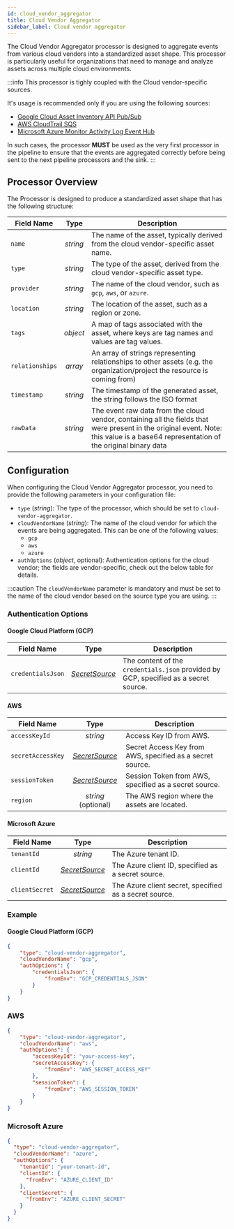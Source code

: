 ```yaml
---
id: cloud_vendor_aggregator
title: Cloud Vendor Aggregator
sidebar_label: Cloud vendor aggregator
---
```


<!--
WARNING: this file was automatically generated by Mia-Platform Doc Aggregator.
DO NOT MODIFY IT BY HAND.
Instead, modify the source file and run the aggregator to regenerate this file.
-->

The Cloud Vendor Aggregator processor is designed to aggregate events from
various cloud vendors into a standardized asset shape.
This processor is particularly useful for organizations that need to manage and analyze assets across multiple cloud environments.

:::info
This processor is tighly coupled with the Cloud vendor-specific sources.

It's usage is recommended only if you are using the following sources:

- [Google Cloud Asset Inventory API Pub/Sub](../sources/30_gcp_pubsub_asset_inventory.md)
- [AWS CloudTrail SQS](../sources/50_aws_cloudtrail_sqs.md)
- [Microsoft Azure Monitor Activity Log Event Hub](../sources/40_azure_activity_log_event_hub.md)

In such cases, the processor **MUST** be used as the very first processor in the pipeline
to ensure that the events are aggregated correctly before being sent to the next pipeline processors and the sink.
:::

## Processor Overview

The Processor is designed to produce a standardized asset shape that has the following structure:

| Field Name | Type | Description |
|------------|:----:|-------------|
| `name` | *string* | The name of the asset, typically derived from the cloud vendor-specific asset name. |
| `type` | *string* | The type of the asset, derived from the cloud vendor-specific asset type. |
| `provider` | *string* | The name of the cloud vendor, such as `gcp`, `aws`, or `azure`. |
| `location` | *string* | The location of the asset, such as a region or zone. |
| `tags` | *object* | A map of tags associated with the asset, where keys are tag names and values are tag values. |
| `relationships` | *array* | An array of strings representing relationships to other assets (e.g. the organization/project the resource is coming from) |
| `timestamp` | *string* | The timestamp of the generated asset, the string follows the ISO format |
| `rawData` | *string* | The event raw data from the cloud vendor, containing all the fields that were present in the original event. Note: this value is a base64 representation of the original binary data |

## Configuration

When configuring the Cloud Vendor Aggregator processor,
you need to provide the following parameters in your configuration file:

- `type` (*string*): The type of the processor, which should be set to `cloud-vendor-aggregator`.
- `cloudVendorName` (*string*): The name of the cloud vendor for which the events are being aggregated.
  This can be one of the following values:
  - `gcp`
  - `aws`
  - `azure`
- `authOptions` (*object*, optional): Authentication options for the cloud vendor; the fields are vendor-specific,
check out the below table for details.

:::caution
The `cloudVendorName` parameter is mandatory and must be set to the name of the cloud vendor based
on the source type you are using.
:::

### Authentication Options

#### Google Cloud Platform (GCP)

| Field Name | Type | Description |
|------------|:----:|-------------|
| `credentialsJson` | [*SecretSource*](../20_install.md#secretsource) | The content of the `credentials.json` provided by GCP, specified as a secret source. |

#### AWS

| Field Name | Type | Description |
|------------|:----:|-------------|
| `accessKeyId` | *string*   | Access Key ID from AWS. |
| `secretAccessKey` | [*SecretSource*](../20_install.md#secretsource) | Secret Access Key from AWS, specified as a secret source. |
| `sessionToken` | [*SecretSource*](../20_install.md#secretsource) | Session Token from AWS, specified as a secret source. |
| `region` | *string* (optional)   | The AWS region where the assets are located. |

#### Microsoft Azure

| Field Name | Type | Description |
|------------|:----:|-------------|
| `tenantId` | *string*   | The Azure tenant ID. |
| `clientId` | [*SecretSource*](../20_install.md#secretsource) | The Azure client ID, specified as a secret source. |
| `clientSecret` | [*SecretSource*](../20_install.md#secretsource) | The Azure client secret, specified as a secret source. |

### Example

#### Google Cloud Platform (GCP)

```json
{
	"type": "cloud-vendor-aggregator",
	"cloudVendorName": "gcp",
	"authOptions": {
		"credentialsJson": {
			"fromEnv": "GCP_CREDENTIALS_JSON"
		}
	}
}
```

### AWS

```json
{
	"type": "cloud-vendor-aggregator",
	"cloudVendorName": "aws",
	"authOptions": {
		"accessKeyId": "your-access-key",
		"secretAccessKey": {
			"fromEnv": "AWS_SECRET_ACCESS_KEY"
		},
		"sessionToken": {
			"fromEnv": "AWS_SESSION_TOKEN"
		}
	}
}
```

### Microsoft Azure

```json
{
  "type": "cloud-vendor-aggregator",
  "cloudVendorName": "azure",
  "authOptions": {
    "tenantId": "your-tenant-id",
    "clientId": {
      "fromEnv": "AZURE_CLIENT_ID"
    },
    "clientSecret": {
      "fromEnv": "AZURE_CLIENT_SECRET"
    }
  }
}
```
